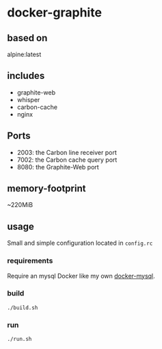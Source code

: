 # docker-graphite

## based on
alpine:latest

## includes
 - graphite-web
 - whisper
 - carbon-cache
 - nginx

## Ports
 - 2003: the Carbon line receiver port
 - 7002: the Carbon cache query port
 - 8080: the Graphite-Web port

## memory-footprint
~220MiB

## usage
Small and simple configuration located in ``config.rc``

### requirements
Require an mysql Docker like my own [docker-mysql](https://github.com/bodsch/docker-mysql).

### build
    ./build.sh

### run
    ./run.sh

